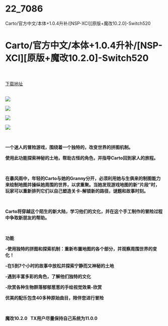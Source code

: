 # 22_7086
Carto/官方中文/本体+1.0.4升补/[NSP-XCI][原版+魔改10.2.0]-Switch520
# Carto/官方中文/本体+1.0.4升补/[NSP-XCI][原版+魔改10.2.0]-Switch520
 <br/></br>
[下载地址](https://www.switch520.cc/article/7086 "下载地址")
<br/></br>

<p><strong><img src="https://www.switch520.cc/muke_img/upload_art_editor_20201101-1_c03dd29bec45140e6189067f990019da.jpg"></strong></p>
<p><strong><img src="https://www.switch520.cc/muke_img/upload_art_editor_20201101-1_5ce1196765e54048106c837d4f4fc223.jpg"></strong></p>
<p><strong><img src="https://www.switch520.cc/muke_img/upload_art_editor_20201101-1_cadf398e979687d8e9585c33dfa35bea.jpg"></strong></p>
<p><strong><img src="https://www.switch520.cc/muke_img/upload_art_editor_20201101-1_4024aea24af187e60df5a4aaa655f58c.jpg"></strong></p>
<p>&nbsp;</p>
<p><strong>一个迷人的冒险游戏，围绕着一个独特的，改变世界的拼图机制。</strong></p>
<p><strong>使用此功能探索神秘的土地，帮助古怪的角色，并指导Carto回到家人的旅程。</strong></p>
<p>&nbsp;</p>
<p><strong>在暴风雨中，年轻的Carto与她的Granny分开，必须利用她与生俱来的制图能力来绘制地图并操纵她周围的世界，以求重聚。当她发现游戏地图的新“片段”时，玩家可以重新排列它们以自己塑造关卡-解锁新的路径，谜题和故事时刻。</strong></p>
<p>&nbsp;</p>
<p><strong>Carto将穿越这个陌生的新大陆，学习他们的文化，并在这个手工制作的冒险过程中争取新朋友的帮助。</strong></p>
<p>&nbsp;</p>
<p><strong>功能</strong></p>
<p><strong>-使用独特的拼图和探索机制：重新布置地图的各个部分，并观察周围世界的变化！</strong></p>
<p><strong>-在5到7个小时的故事中放松并探索宁静而又神秘的土地</strong></p>
<p><strong>-遇到丰富多彩的角色，了解他们独特的文化</strong></p>
<p><strong>-欣赏各种生物群落郁郁葱葱的手绘视觉效果-欣赏</strong></p>
<p><strong>优美的配乐包含40多种原始曲目，陪伴您进行冒险</strong></p>
<p>&nbsp;</p>
<p><strong>魔改10.2.0 &nbsp;&nbsp;TX用户尽量保持自己系统为11.0.0</strong></p>
